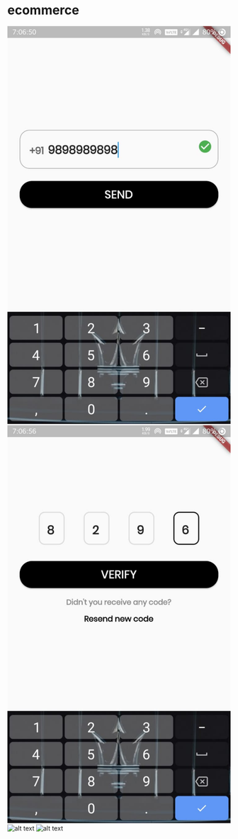 # ecommerce
![alt text](image/WhatsApp%20Image%202022-08-21%20at%207.07.50%20PM.jpeg)
![alt text](image/WhatsApp%20Image%202022-08-21%20at%207.07.50%20PM%20(1).jpeg)
![alt text](WhatsApp%20Image%202022-08-21%20at%207.07.50%20PM%20(2).jpeg)
![alt text](WhatsApp%20Image%202022-08-21%20at%207.07.49%20PM%20(1).jpeg)

